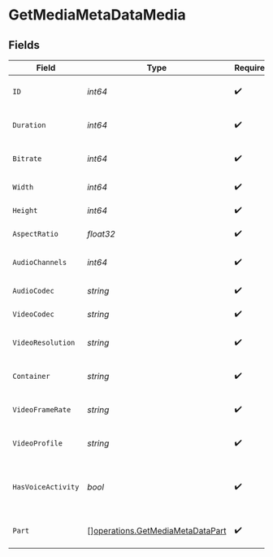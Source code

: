 # GetMediaMetaDataMedia


## Fields

| Field                                                                                | Type                                                                                 | Required                                                                             | Description                                                                          | Example                                                                              |
| ------------------------------------------------------------------------------------ | ------------------------------------------------------------------------------------ | ------------------------------------------------------------------------------------ | ------------------------------------------------------------------------------------ | ------------------------------------------------------------------------------------ |
| `ID`                                                                                 | *int64*                                                                              | :heavy_check_mark:                                                                   | Unique media identifier.                                                             | 387322                                                                               |
| `Duration`                                                                           | *int64*                                                                              | :heavy_check_mark:                                                                   | Duration of the media in milliseconds.                                               | 9610350                                                                              |
| `Bitrate`                                                                            | *int64*                                                                              | :heavy_check_mark:                                                                   | Bitrate in bits per second.                                                          | 25512                                                                                |
| `Width`                                                                              | *int64*                                                                              | :heavy_check_mark:                                                                   | Video width in pixels.                                                               | 3840                                                                                 |
| `Height`                                                                             | *int64*                                                                              | :heavy_check_mark:                                                                   | Video height in pixels.                                                              | 1602                                                                                 |
| `AspectRatio`                                                                        | *float32*                                                                            | :heavy_check_mark:                                                                   | Aspect ratio of the video.                                                           | 2.35                                                                                 |
| `AudioChannels`                                                                      | *int64*                                                                              | :heavy_check_mark:                                                                   | Number of audio channels.                                                            | 6                                                                                    |
| `AudioCodec`                                                                         | *string*                                                                             | :heavy_check_mark:                                                                   | Audio codec used.                                                                    | eac3                                                                                 |
| `VideoCodec`                                                                         | *string*                                                                             | :heavy_check_mark:                                                                   | Video codec used.                                                                    | hevc                                                                                 |
| `VideoResolution`                                                                    | *string*                                                                             | :heavy_check_mark:                                                                   | Video resolution (e.g., 4k).                                                         | 4k                                                                                   |
| `Container`                                                                          | *string*                                                                             | :heavy_check_mark:                                                                   | File container type.                                                                 | mkv                                                                                  |
| `VideoFrameRate`                                                                     | *string*                                                                             | :heavy_check_mark:                                                                   | Frame rate of the video (e.g., 24p).                                                 | 24p                                                                                  |
| `VideoProfile`                                                                       | *string*                                                                             | :heavy_check_mark:                                                                   | Video profile (e.g., main 10).                                                       | main 10                                                                              |
| `HasVoiceActivity`                                                                   | *bool*                                                                               | :heavy_check_mark:                                                                   | Indicates whether voice activity is detected.                                        | false                                                                                |
| `Part`                                                                               | [][operations.GetMediaMetaDataPart](../../models/operations/getmediametadatapart.md) | :heavy_check_mark:                                                                   | An array of parts for this media item.                                               |                                                                                      |